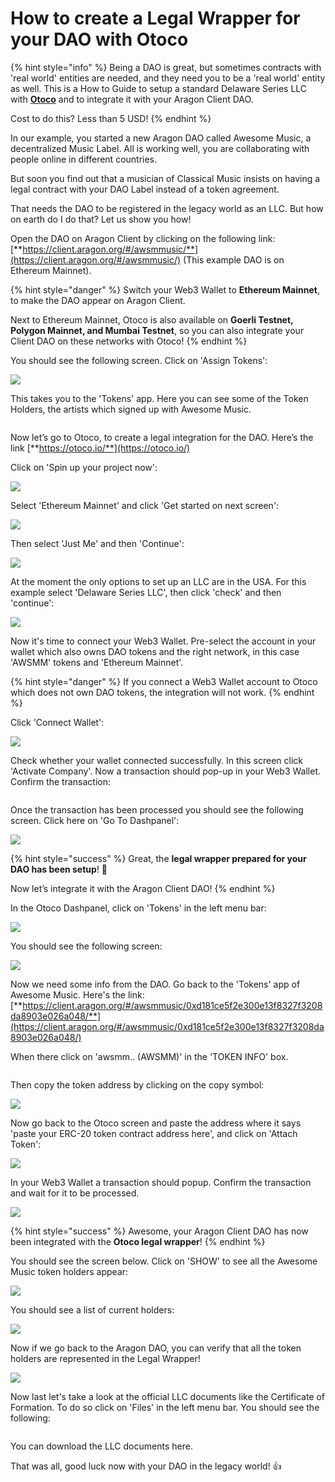 # How to create a Legal Wrapper for your DAO with Otoco

{% hint style="info" %}
Being a DAO is great, but sometimes contracts with 'real world' entities are needed, and they need you to be a 'real world' entity as well. This is a How to Guide to setup a standard Delaware Series LLC with [**Otoco**](https://otoco.io/) and to integrate it with your Aragon Client DAO.

Cost to do this? Less than 5 USD!
{% endhint %}



In our example, you started a new Aragon DAO called Awesome Music, a decentralized Music Label. All is working well, you are collaborating with people online in different countries.

But soon you find out that a musician of Classical Music insists on having a legal contract with your DAO Label instead of a token agreement.

That needs the DAO to be registered in the legacy world as an LLC. But how on earth do I do that? Let us show you how!



Open the DAO on Aragon Client by clicking on the following link: [**https://client.aragon.org/#/awsmmusic/**](https://client.aragon.org/#/awsmmusic/) (This example DAO is on Ethereum Mainnet).

{% hint style="danger" %}
Switch your Web3 Wallet to **Ethereum Mainnet**, to make the DAO appear on Aragon Client.



Next to Ethereum Mainnet, Otoco is also available on **Goerli Testnet, Polygon Mainnet, and Mumbai Testnet**, so you can also integrate your Client DAO on these networks with Otoco!
{% endhint %}



You should see the following screen. Click on 'Assign Tokens':

![](https://lh6.googleusercontent.com/9jPGBkFSqmTAGgzGafNHwJbn9RT6pdwpG7mMB-FJiv7aVwbesPPi5JkVLTds-IbXskzxQKTkwvi2loX372FyBw6orZVRVRtZUUPqyfJ39KSEcVjXw\_4-l9fRwNJ3OVE4DDxRXTzKWK4cmWe4LVLyDA)



This takes you to the 'Tokens' app. Here you can see some of the Token Holders, the artists which signed up with Awesome Music.

<figure><img src="../../../.gitbook/assets/Schermata 2022-08-31 alle 12.24.30.png" alt=""><figcaption></figcaption></figure>



Now let’s go to Otoco, to create a legal integration for the DAO. Here’s the link [**https://otoco.io/**](https://otoco.io/)

Click on 'Spin up your project now':

![](https://lh6.googleusercontent.com/96D6ygT4pbD8\_WFZM3cLBAuPTib4OLDRTF4eAGhAQrdkG7\_9R8cukZLubjC6c1sA3d77bVO55NFR\_CbNz2u01e0u-\_fjeP4Mm-SH3vVApjJ3oGHYGbxz86O9q7P7VypNvYsou0s9DgZmqy6OKoRbiQ)



Select 'Ethereum Mainnet' and click 'Get started on next screen':

![](https://lh4.googleusercontent.com/gCbLVyz0bIefsqaiE4tbcSEJYp9Sildw9ljUh3WyYgolMJ8KVL3YMpL1G6LzhMboFhDkFl4w1SHPjkAEzUWVzTmXbml8eQrSe\_UI9SyEtRDaJVnQyO6gOvCrmIZGnWz8RVx07ysj5e14\_4ZGzqSgVA)



Then select 'Just Me' and then 'Continue':

![](https://lh5.googleusercontent.com/TZG-OSJnh89laDPv25ZuyhlT5rY7k2JnyjkbjQJHBNPyRGR7PKzdRl09WD-OBQJVsion1klBbSkovtVSsxWf8FWapsCM0y-PqR6qQW-KYtBWTXYMCVgPi4kF7NB\_lTyahXf7XBSlN7P9zwKx1nDgjw)



At the moment the only options to set up an LLC are in the USA. For this example select 'Delaware Series LLC', then click 'check' and then 'continue':

![](https://lh3.googleusercontent.com/Qn5t1VJtdoKKXT0tRLpbFoxj3rdD0uu6VdVw1tHKALmlVR6w5HVmA9S4WKV7yP-IdymEWwL-N5hX0UVzHRWrajppt85nTPkAUDoz-DKcHVsDrG2Z56vdC\_YRrHBb7RsFjr8J7Dvm5tM6CVGPLU2Lww)



Now it's time to connect your Web3 Wallet. Pre-select the account in your wallet which also owns DAO tokens and the right network, in this case 'AWSMM' tokens and 'Ethereum Mainnet'.

{% hint style="danger" %}
If you connect a Web3 Wallet account to Otoco which does not own DAO tokens, the integration will not work.
{% endhint %}



Click 'Connect Wallet':

![](https://lh6.googleusercontent.com/GPiHnhh-D-YYh0huMOgvtDFObHSjCiHINzNYsoR3yYM4Od6-rSTrQqZVEEInYyeC53qDBjjXJ-3amRuS7G0Rrnvz\_k2SFmhLdi2ZR1w27Gc19qSPRR-4CrhamAscGm5U1TVhT2IiGjgE9hesDzLo\_w)



Check whether your wallet connected successfully. In this screen click 'Activate Company'. Now a transaction should pop-up in your Web3 Wallet. Confirm the transaction:

<figure><img src="https://lh6.googleusercontent.com/bQ2-bZsbdfipwuwo7Bd0WjkwNg5UWivA7cCq1ehdKlNFPhkG1erluCz3WUJJk8NdU3K2co_zRnjBkXmsWQsMKZxyfNGcvhst4QyiT6a88Pt8hLgLgwPDzBqYFASHDoB-p9vOZtye2uyUvq38Jia5JLmqRrWULTHuIIkTj0-W1juOAYYUvJqXFdUd" alt=""><figcaption></figcaption></figure>



Once the transaction has been processed you should see the following screen. Click here on 'Go To Dashpanel':

![](https://lh4.googleusercontent.com/C98NFdD89dpROjRsSmIZRieZYRhhN91Ib1EsSyctibGqbCvXLSQ1YI04cUVCoEe2R2ShlDtIxfipH0X\_5wVzMjv-nr5RhtjYoc9yEo6Vla4PS77aTAnh4Ia9Ab6X8JVnSPF9t0G3tC0scD\_cVQknew)



{% hint style="success" %}
Great, the **legal wrapper prepared for your DAO has been setup**! :tada:



Now let’s integrate it with the Aragon Client DAO!
{% endhint %}



In the Otoco Dashpanel, click on 'Tokens' in the left menu bar:

![](https://lh6.googleusercontent.com/zlhj1jPsksD2U-nVVIvy3Fw5d5tP1XBkOnlBz10y9PgmV3Ppdwq6OMdTvRUWJg8WrgJAqrpP4t\_LP4JjdEh-m-y48AJtlKym3P3QCBdrP\_c7TP7R0kqJ4ZWSuqmL6ESjDHe29aHTYQ3xcmo7-PXmOg)



You should see the following screen:

![](https://lh3.googleusercontent.com/bAPONMEYctecwAz1iuoV69fooidqnBWzN4vwTJ7dLNTvQ3jTmSGRZlvc6TzdwixKr0AfZP5ph6UMaMhQnzsEe5QKHTehU-telIokGfhxdAM83j2LlWiiG24oQgwxSZ5BY\_3fUxkWsgIVQ1mLTm\_zGA)



Now we need some info from the DAO. Go back to the 'Tokens' app of Awesome Music. Here's the link: [**https://client.aragon.org/#/awsmmusic/0xd181ce5f2e300e13f8327f3208da8903e026a048/**](https://client.aragon.org/#/awsmmusic/0xd181ce5f2e300e13f8327f3208da8903e026a048/)



When there click on 'awsmm.. (AWSMM)' in the 'TOKEN INFO' box.

<img src="https://lh4.googleusercontent.com/MuYOYEbX2u4dopx5O3Ma1EOt4tDuA7jc34vK2RdrER1Kck7L53Frc-lCf59uI41sNdH59rS-aVvmJmvAgB_Pz4NCwHUVla9a02p-q36BiFP44SaDmbnsFhqLs1u8IjAbzYDpsQs5h84YZ0aiwmqiI7GXMk-ojfCWJOKoD2oXXk2_yogtemhwcbZW" alt="" data-size="original">





Then copy the token address by clicking on the copy symbol:

![](https://lh3.googleusercontent.com/WmK0d0AeihWgxuC10ZEzu41iBPoKWo2x5bAHPMhH5qWwl3Okwunpu4FQZi9NVlUgjSViU\_5kODxxTu1cCkdFyuwiMWHlkNa1TUj8\_e2ZmDjI2OFiSRcyQ5Nu04wqofFUm2h7dx8BEYgTTkCM1tY8M0I29R8yY-uMCngrczNfDnm7RXBqUoeV8eLj)





Now go back to the Otoco screen and paste the address where it says 'paste your ERC-20 token contract address here', and click on 'Attach Token':

![](https://lh3.googleusercontent.com/AHlOW8oSbNiq7T9h-Xrb5wt\_ofVCtyPmSMY5u8Sw4t82ZkzrCdq6Tlzox41tj3qQYGsfOx6Y536f8omA659cbrkiQeiL789veF4IF2UnncKY4K-SYhk08vq68dBSyzkF9a7--dRbf7bSPdM8xiRIHg)



In your Web3 Wallet a transaction should popup. Confirm the transaction and wait for it to be processed.

![](https://lh3.googleusercontent.com/3SE87L4YicNC\_HKdT9KalZJXu2I5apLQQsXqt4sN6vHyhyXHTp23oefPcRtbJ681YvTeDz2uHpgtKPoF2QGIzcmf1U2569GOUI0LA8qvPL3kKpOZISYpCcTsPaRpIK8narWQqwfd9KUgoTYWTguk0A)



{% hint style="success" %}
Awesome, your Aragon Client DAO has now been integrated with the **Otoco legal wrapper**!
{% endhint %}



You should see the screen below. Click on 'SHOW' to see all the Awesome Music token holders appear:

![](https://lh4.googleusercontent.com/a7JKZUo0IspMEOhHbxJOdNwJu27Jz8NYcKBdkYZrhQGCpBRMTh-EFHOxKLJaLPL3qDziiM67ilBSFD5ZPFJ-Jbjoq2mWxGDYGp8zQTBihQi2fLMPcnwDswZlxA\_l2ASHHvkueHpQuy1lK29NSa3WXg)



You should see a list of current holders:

![](https://lh3.googleusercontent.com/U3U6qAWIzlefNpidi1dEEqXqLmu5XB2dlo7Lq4yRGeaxJiM72lKeUR93OMtAEbxnHrDgTxarq-3QvRz\_Q2JEmSHyFVL4hBFe5hhR9QUd4DMD\_KdlGpxqfU2mJ1ez8Z17KR5KeQao1wu\_7wH62pSnjw)



Now if we go back to the Aragon DAO, you can verify that all the token holders are represented in the Legal Wrapper!

![ ](https://lh4.googleusercontent.com/g-NoIu1y3lP6fLPCptcSmj3szpAZv7rgBYMblACdj12eD-OmzSuJpY5JPGzn5mgoX3O0yugiFqrR1JzCqK0iyD3hkWyu5NQsLetm8Jqv8yOXgbfKN6ordhbXJ0iPEazp5cQdhbpqBLjCiM15xHiWVw)



Now last let's take a look at the official LLC documents like the Certificate of Formation. To do so click on 'Files' in the left menu bar. You should see the following:

<figure><img src="https://lh3.googleusercontent.com/kKStyVNxnS4g7RRxr3Ik4ma3bq_VegKxkoROp4BEkgcSY5ogb3ZuqYqAAaJkCYlqE8_0FmsOtJ77aj8zGR1yi4Z2dUsPRUWx9MuigZtNQi3PksRw9U6PBrRZcYMQweGs9pCY99XT8acCQYU7Yi66JrIznjb3m4hdV0_1rro9e9rMRPqistwXcobn" alt=""><figcaption></figcaption></figure>



You can download the LLC documents here.

That was all, good luck now with your DAO in the legacy world! :thumbsup:

